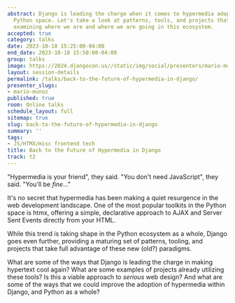 ```yaml
---
abstract: Django is leading the charge when it comes to hypermedia adoption in the
  Python space. Let's take a look at patterns, tools, and projects that leverage htmx,
  examining where we are and where we are going in this ecosystem.
accepted: true
category: talks
date: 2023-10-18 15:25:00-04:00
end_date: 2023-10-18 15:50:00-04:00
group: talks
image: https://2024.djangocon.us//static/img/social/presenters/mario-munoz.png
layout: session-details
permalink: /talks/back-to-the-future-of-hypermedia-in-django/
presenter_slugs:
- mario-munoz
published: true
room: Online talks
schedule_layout: full
sitemap: true
slug: back-to-the-future-of-hypermedia-in-django
summary: ''
tags:
- JS/HTMX/misc frontend tech
title: Back to the Future of Hypermedia in Django
track: t2
---
```


"Hypermedia is your friend", they said. "You don't need JavaScript", they said. "You'll be _fine_..."

It's no secret that hypermedia has been making a quiet resurgence in the web development landscape. One of the most popular toolkits in the Python space is htmx, offering a simple, declarative approach to AJAX and Server Sent Events directly from your HTML.

While this trend is taking shape in the Python ecosystem as a whole, Django goes even further, providing a maturing set of patterns, tooling, and projects that take full advantage of these new (old?) paradigms.

What are some of the ways that Django is leading the charge in making hypertext cool again? What are some examples of projects already utilizing these tools? Is this a viable approach to _serious_ web design? And what are some of the ways that we could improve the adoption of hypermedia within Django, and Python as a whole?
